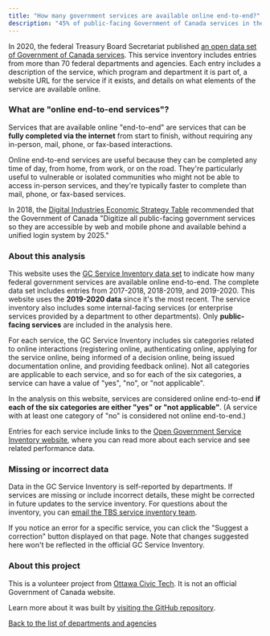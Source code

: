```yaml
---
title: "How many government services are available online end-to-end?"
description: "45% of public-facing Government of Canada services in the GC Service Inventory are available online from end-to-end. An Ottawa Civic Tech project."
---
```


In 2020, the federal Treasury Board Secretariat published [an open data set of Government of Canada services](https://open.canada.ca/data/en/dataset/3ac0d080-6149-499a-8b06-7ce5f00ec56c). This service inventory includes entries from more than 70 federal departments and agencies. Each entry includes a description of the service, which program and department it is part of, a website URL for the service if it exists, and details on what elements of the service are available online.

### What are "online end-to-end services"?

Services that are available online "end-to-end" are services that can be **fully completed via the internet** from start to finish, without requiring any in-person, mail, phone, or fax-based interactions. 

Online end-to-end services are useful because they can be completed any time of day, from home, from work, or on the road. They're particularly useful to vulnerable or isolated communities who might not be able to access in-person services, and they're typically faster to complete than mail, phone, or fax-based services.

In 2018, the [Digital Industries Economic Strategy Table](https://www.ic.gc.ca/eic/site/098.nsf/vwapj/ISEDC_Digital_Industries.pdf/$FILE/ISEDC_Digital_Industries.pdf) recommended that the Government of Canada "Digitize all public-facing government services so they are accessible by web and mobile phone and available behind a unified login system by 2025." 

### About this analysis

This website uses the [GC Service Inventory data set](https://open.canada.ca/data/en/dataset/3ac0d080-6149-499a-8b06-7ce5f00ec56c) to indicate how many federal government services are available online end-to-end. The complete data set includes entries from 2017-2018, 2018-2019, and 2019-2020. This website uses the **2019-2020 data** since it's the most recent. The service inventory also includes some internal-facing services (or enterprise services provided by a department to other departments). Only **public-facing services** are included in the analysis here.

For each service, the GC Service Inventory includes six categories related to online interactions (registering online, authenticating online, applying for the service online, being informed of a decision online, being issued documentation online, and providing feedback online). Not all categories are applicable to each service, and so for each of the six categories, a service can have a value of "yes", "no", or "not applicable". 

In the analysis on this website, services are considered online end-to-end **if each of the six categories are either "yes" or "not applicable"**. (A service with at least one category of "no" is considered not online end-to-end.)

Entries for each service include links to the [Open Government Service Inventory website](https://search.open.canada.ca/service/), where you can read more about each service and see related performance data.

### Missing or incorrect data

Data in the GC Service Inventory is self-reported by departments. If services are missing or include incorrect details, these might be corrected in future updates to the service inventory. For questions about the inventory, you can [email the TBS service inventory team](mailto:ServiceDigital-ServicesNumerique@tbs-sct.gc.ca).

If you notice an error for a specific service, you can click the "Suggest a correction" button displayed on that page. Note that changes suggested here won't be reflected in the official GC Service Inventory. 

### About this project

This is a volunteer project from [Ottawa Civic Tech](https://ottawacivictech.ca/). It is not an official Government of Canada website. 

Learn more about it was built by [visiting the GitHub repository](https://github.com/YOWCT/end-to-end-services).

[Back to the list of departments and agencies](#departments)